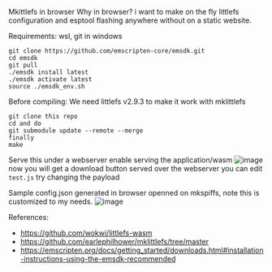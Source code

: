 Mkittlefs in browser
Why in browser? i want to make on the fly littlefs configuration and esptool flashing anywhere without on a static website.

Requirements:
wsl, git in windows
```
git clone https://github.com/emscripten-core/emsdk.git
cd emsdk
git pull
./emsdk install latest
./emsdk activate latest
source ./emsdk_env.sh
```
Before compiling:
We need littlefs v2.9.3 to make it work with mklittlefs
```
git clone this repo
cd and do
git submodule update --remote --merge
finally
make
```
Serve this under a webserver enable serving the application/wasm
![image](https://github.com/user-attachments/assets/6e9c7bc9-af79-4dc2-81a4-32e4b036c752)
now you will get a download button served over the webserver
you can edit `test.js` try changing the payload

Sample config.json generated in browser openned on mkspiffs, note this is customized to my needs.
![image](https://github.com/user-attachments/assets/3223e210-52b5-4cc9-9bbf-f8c50c597d82)


References:
* https://github.com/wokwi/littlefs-wasm
* https://github.com/earlephilhower/mklittlefs/tree/master
* https://emscripten.org/docs/getting_started/downloads.html#installation-instructions-using-the-emsdk-recommended


